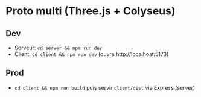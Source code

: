 # Proto multi (Three.js + Colyseus)

## Dev
- Serveur: `cd server && npm run dev`
- Client:  `cd client && npm run dev` (ouvre http://localhost:5173)

## Prod
- `cd client && npm run build` puis servir `client/dist` via Express (server)

